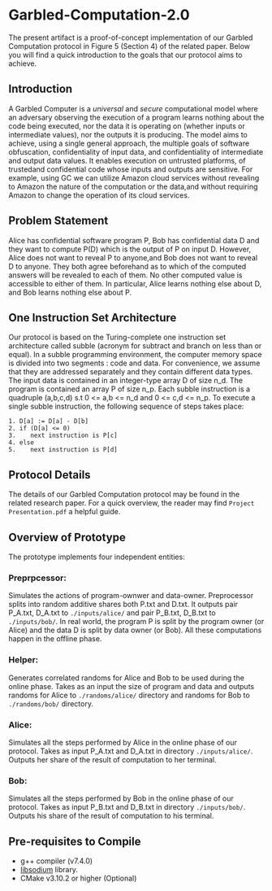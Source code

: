 # Garbled-Computation-2.0

The present artifact is a proof-of-concept implementation of our Garbled Computation protocol in Figure 5 (Section 4) of the related paper. Below you will find a quick introduction to the goals that our protocol aims to achieve.

## Introduction
A Garbled Computer is a _universal_ and _secure_ computational model where an adversary observing the execution of a program learns nothing about the code being executed, nor the data it is operating on (whether inputs or intermediate values), nor the outputs it is producing. The model aims to achieve, using a single general approach, the multiple goals of software obfuscation, confidentiality of input data, and confidentiality of intermediate and output data values. It enables execution on untrusted platforms, of trustedand confidential code whose inputs and outputs are sensitive. For example, using GC we can utilize Amazon cloud services without revealing to Amazon the nature of the computation or the data,and without requiring Amazon to change the operation of its cloud services.

## Problem Statement
Alice has confidential software program P, Bob has confidential data D and they want to compute P(D) which is the output of P on input D. However, Alice does not want to reveal P to anyone,and Bob does not want to reveal D to anyone. They both agree beforehand as to which of the computed answers will be revealed to each of them. No other computed value is accessible to either of them. In particular, Alice learns nothing else about D, and Bob learns nothing else about P.


## One Instruction Set Architecture
Our protocol is based on the Turing-complete one instruction set architecture called subble (acronym for subtract and branch on less than or equal). In a subble programming environment, the computer memory space is divided into two segments : code and data. For convenience, we assume that they are addressed separately and they contain different data types. The input data is contained in an integer-type array D of size n_d. The program is contained an array P of size n_p. Each subble instruction is a quadruple (a,b,c,d) s.t 0 <= a,b <= n_d and 0 <= c,d <= n_p. To execute a single subble instruction, the following sequence of steps takes place:
```
1. D[a] := D[a] - D[b]
2. if (D[a] <= 0)
3.    next instruction is P[c]
4. else
5.    next instruction is P[d]
```

## Protocol Details
The details of our Garbled Computation protocol may be found in the related research paper. For a quick overview, the reader may find `Project Presentation.pdf` a helpful guide.

## Overview of Prototype
The prototype implements four independent entities:

### Preprpcessor:
Simulates the actions of program-ownwer and data-owner. Preprocessor splits into random additive shares both P.txt and D.txt. It outputs pair P_A.txt, D_A.txt to `./inputs/alice/` and pair P_B.txt, D_B.txt to `./inputs/bob/`. In real world, the program P is split by the program owner (or Alice) and the data D is split by data owner (or Bob). All these computations happen in the offline phase.

### Helper: 
Generates correlated randoms for Alice and Bob to be used during the online phase. Takes as an input the size of program and data and outputs randoms for Alice to `./randoms/alice/` directory and randoms for Bob to `./randoms/bob/` directory.

### Alice: 
Simulates all the steps performed by Alice in the online phase of our protocol. Takes as input P_A.txt and D_A.txt in directory `./inputs/alice/`. Outputs her share of the result of computation to her terminal.

### Bob: 
Simulates all the steps performed by Bob in the online phase of our protocol. Takes as input P_B.txt and D_B.txt in directory `./inputs/bob/`. Outputs his share of the result of computation to his terminal.

## Pre-requisites to Compile
- g++ compiler (v7.4.0)
- [libsodium](https://libsodium.gitbook.io/doc/installation) library.
- CMake v3.10.2 or higher (Optional)
